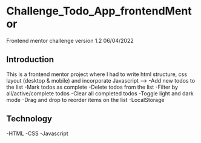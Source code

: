 # Challenge_Todo_App_frontendMentor

Frontend mentor challenge
version 1.2 06/04/2022

## Introduction

This is a frontend mentor project where I had to write html structure, css layout (desktop & mobile) and incorporate Javascript
-->
-Add new todos to the list
-Mark todos as complete
-Delete todos from the list
-Filter by all/active/complete todos
-Clear all completed todos
-Toggle light and dark mode
-Drag and drop to reorder items on the list
-LocalStorage

## Technology

-HTML
-CSS
-Javascript
